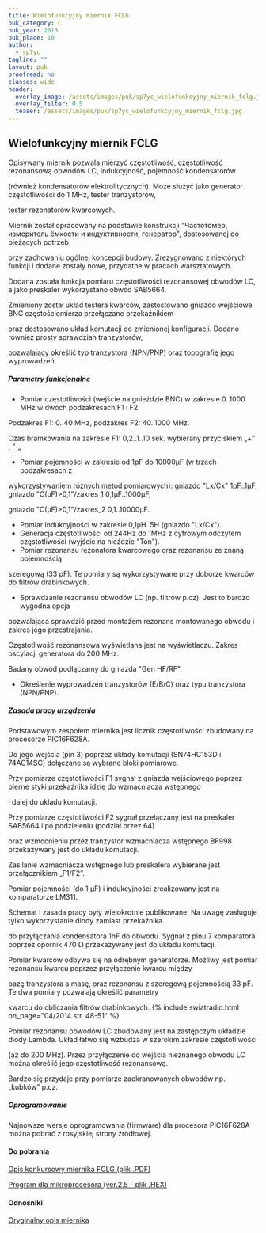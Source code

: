 ```yaml
---
title: Wielofunkcyjny miernik FCLG
puk_category: C
puk_year: 2013
puk_place: 10
author: 
  - sp7yc
tagline: ""
layout: puk
proofread: no
classes: wide
header:
  overlay_image: /assets/images/puk/sp7yc_wielofunkcyjny_miernik_fclg.jpg
  overlay_filter: 0.5
  teaser: /assets/images/puk/sp7yc_wielofunkcyjny_miernik_fclg.jpg
---
```






 







Wielofunkcyjny miernik FCLG
---------------------------





 Opisywany miernik pozwala mierzyć częstotliwość, częstotliwość rezonansową obwodów LC, indukcyjność, pojemność kondensatorów

 (również kondensatorów elektrolitycznych). Może służyć jako generator częstotliwości do 1 MHz, tester tranzystorów,

 tester rezonatorów kwarcowych.






Miernik został opracowany na podstawie konstrukcji "Частотомер, измеритель ёмкости и индуктивности, генератор", dostosowanej do bieżących potrzeb

przy zachowaniu ogólnej koncepcji budowy. Zrezygnowano z niektórych funkcji i dodane zostały nowe, przydatne w pracach warsztatowych.

Dodana została funkcja pomiaru częstotliwości rezonansowej obwodów LC, a jako preskaler wykorzystano obwód SAB5664.

Zmieniony został układ testera kwarców, zastostowano gniazdo wejściowe BNC częstościomierza przełączane przekaźnikiem

oraz dostosowano układ komutacji do zmienionej konfiguracji. Dodano również prosty sprawdzian tranzystorów,

 pozwalający określić typ tranzystora (NPN/PNP) oraz topografię jego wyprowadzeń.






##### Parametry funkcjonalne





* Pomiar częstotliwości (wejście na gnieździe BNC) w zakresie 0..1000 MHz w dwóch podzakresach F1 i F2.

 Podzakres F1: 0..40 MHz, podzakres F2: 40..1000 MHz.

 Czas bramkowania na zakresie F1: 0,2..1..10 sek. wybierany przyciskiem „+” , ”-„
* Pomiar pojemności w zakresie od 1pF do 10000µF (w trzech podzakresach z

 wykorzystywaniem różnych metod pomiarowych): gniazdo "Lx/Cx" 1pF..1µF, gniazdo "C(µF)>0,1"/zakres\_1 0,1µF..1000µF,

 gniazdo "C(µF)>0,1"/zakres\_2 0,1..10000µF.
* Pomiar indukcyjności w zakresie 0,1µH..5H (gniazdo "Lx/Cx").
* Generacja częstotliwości od 244Hz do 1MHz z cyfrowym odczytem częstotliwości (wyjście na nieździe "Ton").
* Pomiar rezonansu rezonatora kwarcowego oraz rezonansu ze znaną pojemnością

 szeregową (33 pF). Te pomiary są wykorzystywane przy doborze kwarców do filtrów drabinkowych.
* Sprawdzanie rezonansu obwodów LC (np. filtrów p.cz). Jest to bardzo wygodna opcja

 pozwalająca sprawdzić przed montażem rezonans montowanego obwodu i zakres jego przestrajania.

 Częstotliwość rezonansowa wyświetlana jest na wyświetlaczu. Zakres oscylacji generatora do 200 MHz.

 Badany obwód podłączamy do gniazda "Gen HF/RF".
* Określenie wyprowadzeń tranzystorów (E/B/C) oraz typu tranzystora (NPN/PNP).







##### Zasada pracy urządzenia




Podstawowym zespołem miernika jest licznik częstotliwości zbudowany na procesorze PIC16F628A.

Do jego wejścia (pin 3) poprzez układy komutacji (SN74HC153D i 74AC14SC) dołączane są wybrane bloki pomiarowe.

Przy pomiarze częstotliwości F1 sygnał z gniazda wejściowego poprzez bierne styki przekaźnika idzie do wzmacniacza wstępnego

i dalej do układu komutacji.






 Przy pomiarze częstotliwości F2 sygnał przełączany jest na preskaler SAB5664 i po podzieleniu (podział przez 64)

 oraz wzmocnieniu przez tranzystor wzmacniacza wstępnego BF998 przekazywany jest do układu komutacji.

 Zasilanie wzmacniacza wstępnego lub preskalera wybierane jest przełącznikiem „F1/F2”.






Pomiar pojemności (do 1 µF) i indukcyjności zrealizowany jest na komparatorze LM311.

Schemat i zasada pracy były wielokrotnie publikowane. Na uwagę zasługuje tylko wykorzystanie diody zamiast przekaźnika

do przyłączania kondensatora 1nF do obwodu. Sygnał z pinu 7 komparatora poprzez opornik 470 Ω przekazywany jest do układu komutacji.






Pomiar kwarców odbywa się na odrębnym generatorze. Możliwy jest pomiar rezonansu kwarcu poprzez przyłączenie kwarcu między

bazę tranzystora a masę, oraz rezonansu z szeregową pojemnością 33 pF. Te dwa pomiary pozwalają określić parametry

kwarcu do obliczania filtrów drabinkowych.
{% include swiatradio.html on_page="04/2014 str. 48-51" %}





Pomiar rezonansu obwodów LC zbudowany jest na zastępczym układzie diody Lambda. Układ łatwo się wzbudza w szerokim zakresie częstotliwości

 (aż do 200 MHz). Przez przyłączenie do wejścia nieznanego obwodu LC można określić jego częstotliwość rezonansową.

 Bardzo się przydaje przy pomiarze zaekranowanych obwodów np. „kubków” p.cz.

 


##### Oprogramowanie



 Najnowsze wersje oprogramowania (firmware) dla procesora PIC16F628A można pobrać z rosyjskiej strony źródłowej.





 
#### Do pobrania

[Opis konkursowy miernika FCLG (plik .PDF)](/assets/bin/SP7YC_FCLG-meter.pdf)

[Program dla mikroprocesora (ver.2.5 - plik .HEX)](/assets/bin/SP7YC_lcfg2.5auto.hex)




#### Odnośniki

[Oryginalny opis miernika](https://web.archive.org/web/20200804193509/http://pic.rkniga.ru/shemotehnika/izmeritelnaya-tehnika/242-izmeritel-lcfg-na-mikrokontrollere-pic16f628a.html)

 





 





 


